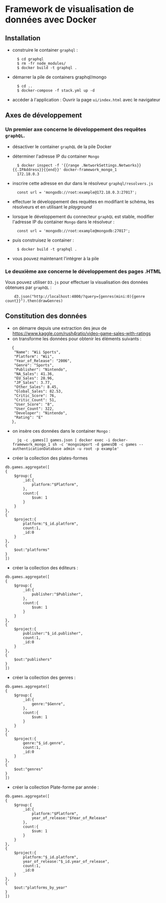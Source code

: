 # Framework de visualisation de données avec Docker

## Installation

- construire le container `graphql` :

        $ cd graphql
        $ rm -fr node_modules/
        $ docker build -t graphql .

- démarrer la pile de containers graphql/mongo

        $ cd ..
        $ docker-compose -f stack.yml up -d

- accéder à l'application : Ouvrir la page `ui/index.html` avec le navigateur

## Axes de développement

### Un premier axe concerne le développement des requêtes `graphQL`.

- désactiver le container `graphQL` de la pile Docker
- déterminer l'adresse IP du container `Mongo`

        $ docker inspect -f '{{range .NetworkSettings.Networks}}{{.IPAddress}}{{end}}' docker-framework_mongo_1
        172.18.0.3

- inscrire cette adresse en dur dans le résolveur `graphql/resolvers.js`

        const url = 'mongodb://root:example@172.18.0.3:27017';

- effectuer le développement des requêtes en modifiant le schéma, les résolveurs et en utilisant le *playground*

- lorsque le développement du connecteur `graphQL` est stable, modifier l'adresse IP du container `Mongo` dans le résolveur :

        const url = 'mongodb://root:example@mongodb:27017';

- puis construisez le container :

        $ docker build -t graphql .

- vous pouvez maintenant l'intégrer à la pile

### Le deuxième axe concerne le développement des pages .HTML

Vous pouvez utiliser `D3.js` pour effectuer la visualisation des données obtenues par `graphQL` :

        d3.json("http://localhost:4000/?query={genres(mini:0){genre count}}").then(drawGenres)


## Constitution des données

- on démarre depuis une extraction des jeux de <https://www.kaggle.com/rush4ratio/video-game-sales-with-ratings>
- on transforme les données pour obtenir les éléments suivants :
```
   {
    "Name": "Wii Sports",
    "Platform": "Wii",
    "Year_of_Release": "2006",
    "Genre": "Sports",
    "Publisher": "Nintendo",
    "NA_Sales": 41.36,
    "EU_Sales": 28.96,
    "JP_Sales": 3.77,
    "Other_Sales": 8.45,
    "Global_Sales": 82.53,
    "Critic_Score": 76,
    "Critic_Count": 51,
    "User_Score": "8",
    "User_Count": 322,
    "Developer": "Nintendo",
    "Rating": "E"
   },
```

- on insère ces données dans le container `Mongo` :

        jq -c .games[] games.json | docker exec -i docker-framework_mongo_1 sh -c 'mongoimport -d gamesDB -c games --authenticationDatabase admin -u root -p example'

- créer la collection des plates-formes
```
db.games.aggregate([
{
    $group:{
        _id:{
            platform:"$Platform",
        },
        count:{
            $sum: 1
        }
    }
}, 
{
    $project:{ 
        platform:"$_id.platform",
        count:1,
        _id:0
    }
},
{
    $out:"platforms"
}
])
```
- créer la collection des éditeurs :
```
db.games.aggregate([
{
    $group:{
        _id:{
            publisher:"$Publisher",
        },
        count:{
            $sum: 1
        }
    }
}, 
{
    $project:{ 
        publisher:"$_id.publisher",
        count:1,
        _id:0
    }
},
{
    $out:"publishers"
}
])
```
- créer la collection des genres :
```
db.games.aggregate([
{
    $group:{
        _id:{
            genre:"$Genre",
        },
        count:{
            $sum: 1
        }
    }
}, 
{
    $project:{ 
        genre:"$_id.genre",
        count:1,
        _id:0
    }
},
{
    $out:"genres"
}
])
```
- créer la collection Plate-forme par année :
```
db.games.aggregate([
{
    $group:{
        _id:{
            platform:"$Platform",
            year_of_release:"$Year_of_Release"
        },
        count:{
            $sum: 1
        }
    }
}, 
{
    $project:{ 
        platform:"$_id.platform",
        year_of_release:"$_id.year_of_release",
        count:1,
        _id:0
    }
},
{
    $out:"platforms_by_year"
}
])
